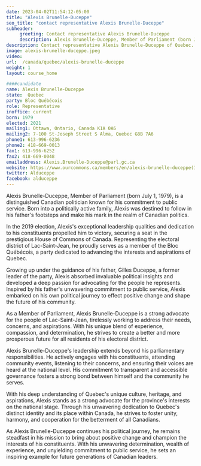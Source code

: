 ```yaml
---
date: 2023-04-02T11:54:12-05:00
title: "Alexis Brunelle-Duceppe"
seo_title: "contact representative Alexis Brunelle-Duceppe"
subheader:
     greeting: Contact representative Alexis Brunelle-Duceppe
     description: Alexis Brunelle-Duceppe, Member of Parliament (born July 1, 1979), is a distinguished Canadian politician known for his commitment to public service.
description: Contact representative Alexis Brunelle-Duceppe of Quebec. Contact information for Alexis Brunelle-Duceppe includes email address, phone number, and mailing address.
image: alexis-brunelle-duceppe.jpeg
video:
url:  /canada/quebec/alexis-brunelle-duceppe
weight: 1
layout: course_home

####candidate
name: Alexis Brunelle-Duceppe
state:	Quebec
party: Bloc Québécois
role: Representative
inoffice: current
born: 1979
elected: 2021
mailing1: Ottawa, Ontario, Canada K1A 0A6
mailing2: 7-100 St-Joseph Street S Alma, Quebec G8B 7A6
phone1: 613-996-6236
phone2: 418-669-0013
fax1: 613-996-6252
fax2: 418-669-0048
emailaddress: Alexis.Brunelle-Duceppe@parl.gc.ca
website: https://www.ourcommons.ca/members/en/alexis-brunelle-duceppe(104786)
twitter: Alduceppe
facebook: alduceppe
---
```


Alexis Brunelle-Duceppe, Member of Parliament (born July 1, 1979), is a distinguished Canadian politician known for his commitment to public service. Born into a politically active family, Alexis was destined to follow in his father's footsteps and make his mark in the realm of Canadian politics.

In the 2019 election, Alexis's exceptional leadership qualities and dedication to his constituents propelled him to victory, securing a seat in the prestigious House of Commons of Canada. Representing the electoral district of Lac-Saint-Jean, he proudly serves as a member of the Bloc Québécois, a party dedicated to advancing the interests and aspirations of Quebec.

Growing up under the guidance of his father, Gilles Duceppe, a former leader of the party, Alexis absorbed invaluable political insights and developed a deep passion for advocating for the people he represents. Inspired by his father's unwavering commitment to public service, Alexis embarked on his own political journey to effect positive change and shape the future of his community.

As a Member of Parliament, Alexis Brunelle-Duceppe is a strong advocate for the people of Lac-Saint-Jean, tirelessly working to address their needs, concerns, and aspirations. With his unique blend of experience, compassion, and determination, he strives to create a better and more prosperous future for all residents of his electoral district.

Alexis Brunelle-Duceppe's leadership extends beyond his parliamentary responsibilities. He actively engages with his constituents, attending community events, listening to their concerns, and ensuring their voices are heard at the national level. His commitment to transparent and accessible governance fosters a strong bond between himself and the community he serves.

With his deep understanding of Quebec's unique culture, heritage, and aspirations, Alexis stands as a strong advocate for the province's interests on the national stage. Through his unwavering dedication to Quebec's distinct identity and its place within Canada, he strives to foster unity, harmony, and cooperation for the betterment of all Canadians.

As Alexis Brunelle-Duceppe continues his political journey, he remains steadfast in his mission to bring about positive change and champion the interests of his constituents. With his unwavering determination, wealth of experience, and unyielding commitment to public service, he sets an inspiring example for future generations of Canadian leaders.
